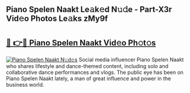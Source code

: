 ## Piano Spelen Naakt Le𝚊k𝚎d N𝚞𝚍e - Part-X3r Vid𝚎o Photos Le𝚊ks zMy9f

# <h2><a href="http://fb0k61.evod.top/?m=Piano+Spelen+Naakt">🔗 👉🔴 Piano Spelen Naakt Vid𝚎o Ph𝚘t𝚘s</a></h2>

[![Piano Spelen Naakt N𝚞d𝚎s](https://i.imgur.com/8V9OHl7.gif)](http://fb0k61.evod.top/?m=Piano+Spelen+Naakt)
Social media influencer Piano Spelen Naakt who shares lifestyle and dance-themed content, including solo and collaborative dance performances and vlogs. The public eye has been on Piano Spelen Naakt lately, a man of great influence and power in the business world. 
